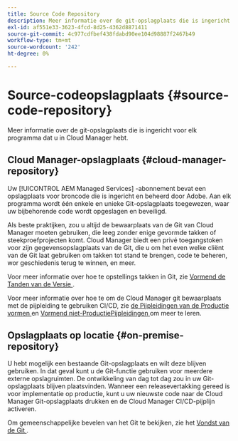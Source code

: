 ```yaml
---
title: Source Code Repository
description: Meer informatie over de git-opslagplaats die is ingericht voor elk programma dat u in Cloud Manager hebt.
exl-id: af551e33-3623-4fcd-8d25-4362d8871411
source-git-commit: 4c977cdfbef438fdabd90ee104d98887f2467b49
workflow-type: tm+mt
source-wordcount: '242'
ht-degree: 0%

---
```



# Source-codeopslagplaats {#source-code-repository}

Meer informatie over de git-opslagplaats die is ingericht voor elk programma dat u in Cloud Manager hebt.

## Cloud Manager-opslagplaats {#cloud-manager-repository}

Uw [!UICONTROL AEM Managed Services] -abonnement bevat een opslagplaats voor broncode die is ingericht en beheerd door Adobe. Aan elk programma wordt één enkele en unieke Git-opslagplaats toegewezen, waar uw bijbehorende code wordt opgeslagen en beveiligd.

Als beste praktijken, zou u altijd de bewaarplaats van de Git van Cloud Manager moeten gebruiken, die leeg zonder enige gevormde takken of steekproefprojecten komt. Cloud Manager biedt een privé toegangstoken voor zijn gegevensopslagplaats van de Git, die u om het even welke cliënt van de Git laat gebruiken om takken tot stand te brengen, code te beheren, wor geschiedenis terug te winnen, en meer.

Voor meer informatie over hoe te opstellings takken in Git, zie [ Vormend de Tanden van de Versie ](/help/getting-started/configuring-branches.md).

Voor meer informatie over hoe te om de Cloud Manager git bewaarplaats met de pijpleiding te gebruiken CI/CD, zie [ de Pijpleidingen van de Productie vormen ](/help/using/production-pipelines.md) en [ Vormend niet-ProductiePijpleidingen ](/help/using/non-production-pipelines.md) om meer te leren.

## Opslagplaats op locatie {#on-premise-repository}

U hebt mogelijk een bestaande Git-opslagplaats en wilt deze blijven gebruiken. In dat geval kunt u de Git-functie gebruiken voor meerdere externe opslagruimten. De ontwikkeling van dag tot dag zou in uw Git-opslagplaats blijven plaatsvinden. Wanneer een releasevertakking gereed is voor implementatie op productie, kunt u uw nieuwste code naar de Cloud Manager Git-opslagplaats drukken en de Cloud Manager CI/CD-pijplijn activeren.

Om gemeenschappelijke bevelen van het Git te bekijken, zie het [ Vondst van de Git ](https://education.github.com/git-cheat-sheet-education.pdf).
